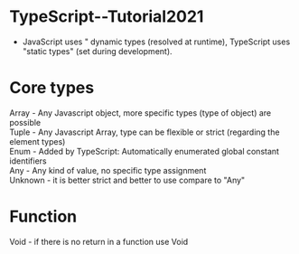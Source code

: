# TypeScript--Tutorial2021

-   JavaScript uses " dynamic types (resolved at runtime), TypeScript uses "static types" (set during development). 

# Core types
Array - Any Javascript object, more specific types (type of object) are possible <br />
Tuple - Any Javascript Array, type can be flexible or strict (regarding the element types) <br />
Enum -  Added by TypeScript: Automatically enumerated global constant identifiers <br />
Any -   Any kind of value, no specific type assignment <br />
Unknown - it is better strict and better to use compare to "Any" <br />

# Function 
Void -  if there is no return in a function use Void
